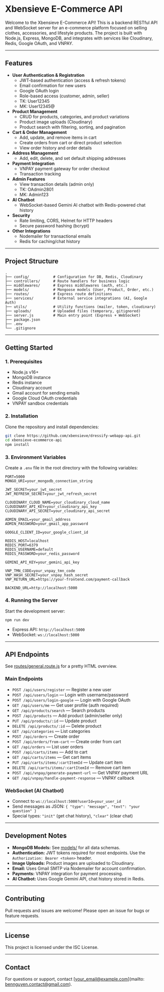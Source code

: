 # Xbensieve E-Commerce API

Welcome to the Xbensieve E-Commerce API! This is a backend RESTful API and WebSocket server for an e-commerce platform focused on selling clothes, accessories, and lifestyle products. The project is built with Node.js, Express, MongoDB, and integrates with services like Cloudinary, Redis, Google OAuth, and VNPAY.

---

## Features

- **User Authentication & Registration**
  - JWT-based authentication (access & refresh tokens)
  - Email confirmation for new users
  - Google OAuth login
  - Role-based access (customer, admin, seller)
  - TK: User12345
  - MK: User12345@
- **Product Management**
  - CRUD for products, categories, and product variations
  - Product image uploads (Cloudinary)
  - Product search with filtering, sorting, and pagination
- **Cart & Order Management**
  - Add, update, and remove items in cart
  - Create orders from cart or direct product selection
  - View order history and order details
- **Address Management**
  - Add, edit, delete, and set default shipping addresses
- **Payment Integration**
  - VNPAY payment gateway for order checkout
  - Transaction tracking
- **Admin Features**
  - View transaction details (admin only)
  - TK: OAdmin2801
  - MK: Admin123
- **AI Chatbot**
  - WebSocket-based Gemini AI chatbot with Redis-powered chat history
- **Security**
  - Rate limiting, CORS, Helmet for HTTP headers
  - Secure password hashing (bcrypt)
- **Other Integrations**
  - Nodemailer for transactional emails
  - Redis for caching/chat history

---

## Project Structure

```
.
├── config/           # Configuration for DB, Redis, Cloudinary
├── controllers/      # Route handlers for business logic
├── middlewares/      # Express middlewares (auth, etc.)
├── models/           # Mongoose models (User, Product, Order, etc.)
├── routes/           # Express route definitions
├── services/         # External service integrations (AI, Google Auth)
├── utils/            # Utility functions (mailer, token, cloudinary)
├── uploads/          # Uploaded files (temporary, gitignored)
├── server.js         # Main entry point (Express + WebSocket)
├── package.json
├── .env
└── .gitignore
```

---

## Getting Started

### 1. Prerequisites

- Node.js v16+
- MongoDB instance
- Redis instance
- Cloudinary account
- Gmail account for sending emails
- Google Cloud OAuth credentials
- VNPAY sandbox credentials

### 2. Installation

Clone the repository and install dependencies:

```sh
git clone https://github.com/xbensieve/dressify-webapp-api.git
cd xbensieve-ecommerce-api
npm install
```

### 3. Environment Variables

Create a `.env` file in the root directory with the following variables:

```
PORT=5000
MONGO_URI=your_mongodb_connection_string

JWT_SECRET=your_jwt_secret
JWT_REFRESH_SECRET=your_jwt_refresh_secret

CLOUDINARY_CLOUD_NAME=your_cloudinary_cloud_name
CLOUDINARY_API_KEY=your_cloudinary_api_key
CLOUDINARY_API_SECRET=your_cloudinary_api_secret

ADMIN_EMAIL=your_gmail_address
ADMIN_PASSWORD=your_gmail_app_password

GOOGLE_CLIENT_ID=your_google_client_id

REDIS_HOST=localhost
REDIS_PORT=6379
REDIS_USERNAME=default
REDIS_PASSWORD=your_redis_password

GEMINI_API_KEY=your_gemini_api_key

VNP_TMN_CODE=your_vnpay_tmn_code
VNP_HASH_SECRET=your_vnpay_hash_secret
VNP_RETURN_URL=https://your-frontend.com/payment-callback

BACKEND_URL=http://localhost:5000
```

### 4. Running the Server

Start the development server:

```sh
npm run dev
```

- Express API: `http://localhost:5000`
- WebSocket: `ws://localhost:5000`

---

## API Endpoints

See [routes/general.route.js](routes/general.route.js) for a pretty HTML overview.

### Main Endpoints

- `POST /api/users/register` — Register a new user
- `POST /api/users/login` — Login with username/password
- `POST /api/users/login-google` — Login with Google OAuth
- `GET /api/users/me` — Get user profile (auth required)
- `GET /api/products/search` — Search products
- `POST /api/products` — Add product (admin/seller only)
- `PUT /api/products/:id` — Update product
- `DELETE /api/products/:id` — Delete product
- `GET /api/categories` — List categories
- `POST /api/orders` — Create order
- `POST /api/orders/from-cart` — Create order from cart
- `GET /api/orders` — List user orders
- `POST /api/carts/items` — Add to cart
- `GET /api/carts/items` — Get cart items
- `PUT /api/carts/items/:cartItemId` — Update cart item
- `DELETE /api/carts/items/:cartItemId` — Remove cart item
- `POST /api/vnpay/generate-payment-url` — Get VNPAY payment URL
- `GET /api/vnpay/handle-payment-response` — VNPAY callback

### WebSocket (AI Chatbot)

- Connect to `ws://localhost:5000?userId=your_user_id`
- Send messages as JSON: `{ "type": "message", "text": "your question" }`
- Special types: `"init"` (get chat history), `"clear"` (clear chat)

---

## Development Notes

- **MongoDB Models:** See [models/](models/) for all data schemas.
- **Authentication:** JWT tokens required for most endpoints. Use the `Authorization: Bearer <token>` header.
- **Image Uploads:** Product images are uploaded to Cloudinary.
- **Email:** Uses Gmail SMTP via Nodemailer for account confirmation.
- **Payments:** VNPAY integration for payment processing.
- **AI Chatbot:** Uses Google Gemini API, chat history stored in Redis.

---

## Contributing

Pull requests and issues are welcome! Please open an issue for bugs or feature requests.

---

## License

This project is licensed under the ISC License.

---

## Contact

For questions or support, contact [your_email@example.com](mailto: bennguyen.contact@gmail.com).

